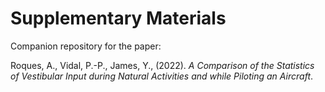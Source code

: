 # Supplementary Materials

Companion repository for the paper:

Roques, A., Vidal, P.-P., James, Y., (2022).
_A Comparison of the Statistics of Vestibular Input during Natural Activities and while Piloting an Aircraft_.
